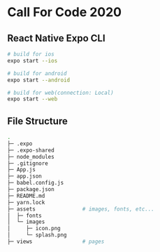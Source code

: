 # Call For Code 2020
## React Native Expo CLI
```bash
# build for ios
expo start --ios

# build for android
expo start --android

# build for web(connection: Local)
expo start --web
```
## File Structure
```bash
.
├─ .expo
├─ .expo-shared
├─ node_modules
├─ .gitignore
├─ App.js
├─ app.json
├─ babel.config.js
├─ package.json
├─ README.md
├─ yarn.lock
├─ assets               # images, fonts, etc...
│  ├─ fonts
│  └─ images
│     ├─ icon.png
│     └─ splash.png
├─ views                # pages
```